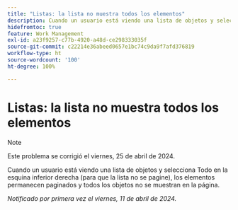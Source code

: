 ```yaml
---
title: "Listas: la lista no muestra todos los elementos"
description: Cuando un usuario está viendo una lista de objetos y selecciona Todo en la esquina inferior derecha (para que la lista no se pagine), los elementos permanecen paginados y todos los objetos no se muestran en la página.
hidefromtoc: true
feature: Work Management
exl-id: a23f9257-c77b-4920-a48d-ce298333035f
source-git-commit: c22214e36abeed0657e1bc74c9da9f7afd376819
workflow-type: ht
source-wordcount: '100'
ht-degree: 100%

---
```


# Listas: la lista no muestra todos los elementos

>[!NOTE]
>
>Este problema se corrigió el viernes, 25 de abril de 2024.

Cuando un usuario está viendo una lista de objetos y selecciona Todo en la esquina inferior derecha (para que la lista no se pagine), los elementos permanecen paginados y todos los objetos no se muestran en la página.

_Notificado por primera vez el viernes, 11 de abril de 2024._
